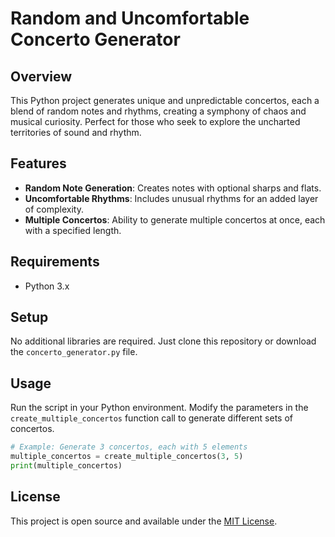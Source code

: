 
# Random and Uncomfortable Concerto Generator

## Overview
This Python project generates unique and unpredictable concertos, each a blend of random notes and rhythms, creating a symphony of chaos and musical curiosity. Perfect for those who seek to explore the uncharted territories of sound and rhythm.

## Features
- **Random Note Generation**: Creates notes with optional sharps and flats.
- **Uncomfortable Rhythms**: Includes unusual rhythms for an added layer of complexity.
- **Multiple Concertos**: Ability to generate multiple concertos at once, each with a specified length.

## Requirements
- Python 3.x

## Setup
No additional libraries are required. Just clone this repository or download the `concerto_generator.py` file.

## Usage
Run the script in your Python environment. Modify the parameters in the `create_multiple_concertos` function call to generate different sets of concertos.

```python
# Example: Generate 3 concertos, each with 5 elements
multiple_concertos = create_multiple_concertos(3, 5)
print(multiple_concertos)
```

## License
This project is open source and available under the [MIT License](LICENSE).

